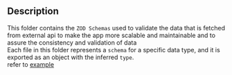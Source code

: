 ## Description
This folder contains the `ZOD Schemas` used to validate the data that is fetched from external api to make the app more scalable and maintainable and to assure the consistency and validation of data<br>
Each file in this folder represents a `schema` for a specific data type, and it is exported as an object with the inferred `type`.<br>
refer to [example](user-model-schema.ts)